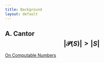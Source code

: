 ```yaml
---
title: Background
layout: default
---
```


## A. Cantor $$ |\mathcal{P}(S)| > |S| $$

[On Computable Numbers](https://www.cs.virginia.edu/~robins/Turing_Paper_1936.pdf)
